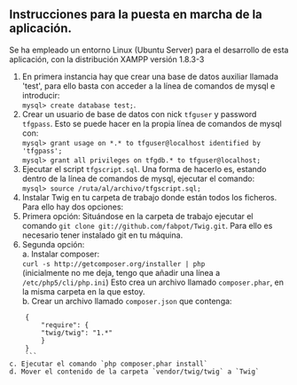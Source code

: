 ## Instrucciones para la puesta en marcha de la aplicación.
Se ha empleado un entorno Linux (Ubuntu Server) para el desarrollo de esta aplicación, con la distribución XAMPP versión 1.8.3-3

1. En primera instancia hay que crear una base de datos auxiliar llamada 'test', para ello basta con acceder a la línea de comandos de mysql e introducir:  
`mysql> create database test;`.
2. Crear un usuario de base de datos con nick `tfguser` y password `tfgpass`. Esto se puede hacer en la propia línea de comandos de mysql con:  
`mysql> grant usage on *.* to tfguser@localhost identified by 'tfgpass';`  
`mysql> grant all privileges on tfgdb.* to tfguser@localhost;`
3. Ejecutar el script `tfgscript.sql`. Una forma de hacerlo es, estando dentro de la línea de comandos de mysql, ejecutar el comando:  
`mysql> source /ruta/al/archivo/tfgscript.sql;`
4. Instalar Twig en tu carpeta de trabajo donde están todos los ficheros. Para ello hay dos opciones:
 1.  Primera opción: Situándose en la carpeta de trabajo ejecutar el comando `git clone git://github.com/fabpot/Twig.git`. Para ello es necesario tener instalado git en tu máquina.
 2.  Segunda opción:  
a. Instalar composer:  
	```
	curl -s http://getcomposer.org/installer | php
	```  
(inicialmente no me deja, tengo que añadir una línea a `/etc/php5/cli/php.ini`) Esto crea un archivo llamado `composer.phar`, en la misma carpeta en la que estoy.  
b. Crear un archivo llamado `composer.json` que contenga:  
```
	{
	    "require": {
		"twig/twig": "1.*"
	    }
	}
	```  
c. Ejecutar el comando `php composer.phar install`  
d. Mover el contenido de la carpeta `vendor/twig/twig` a `Twig`

